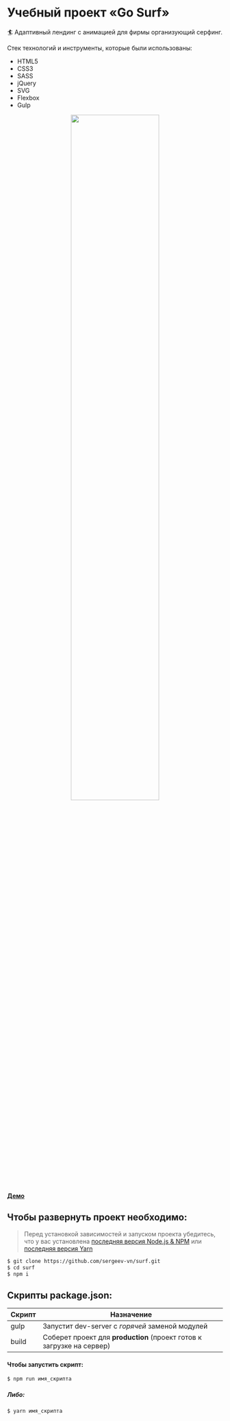 # Учебный проект «Go Surf»
🏄 Адаптивный лендинг с анимацией для фирмы организующий серфинг.

Стек технологий и инструменты, которые были использованы:
+ HTML5
+ СSS3
+ SASS
+ jQuery
+ SVG
+ Flexbox
+ Gulp

<p align='center'>
<img src='http://lessons.sergeev.press/Go-Surf-2020-05-08.png' width='64%'>
</p>

[**Демо**](https://sergeev-vn.github.io/surf/)

## Чтобы развернуть проект необходимо:
> Перед установкой зависимостей и запуском проекта убедитесь, что у вас установлена [последняя версия Node.js & NPM](https://nodejs.org/en/download/current/) или 
> [последняя версия Yarn](https://yarnpkg.com/ru/docs/install)

```sh
$ git clone https://github.com/sergeev-vn/surf.git
$ cd surf
$ npm i
```

## Скрипты package.json:

| Скрипт | Назначение                                                                                   |
| ------ | -------------------------------------------------------------------------------------------- |
| gulp    | Запустит dev-server с _горячей_ заменой модулей                                      |
| build  | Соберет проект для **production** (проект готов к загрузке на сервер)                        |

#### Чтобы запустить скрипт:

```sh
$ npm run имя_скрипта
```

##### Либо:

```sh
$ yarn имя_скрипта
```

 
